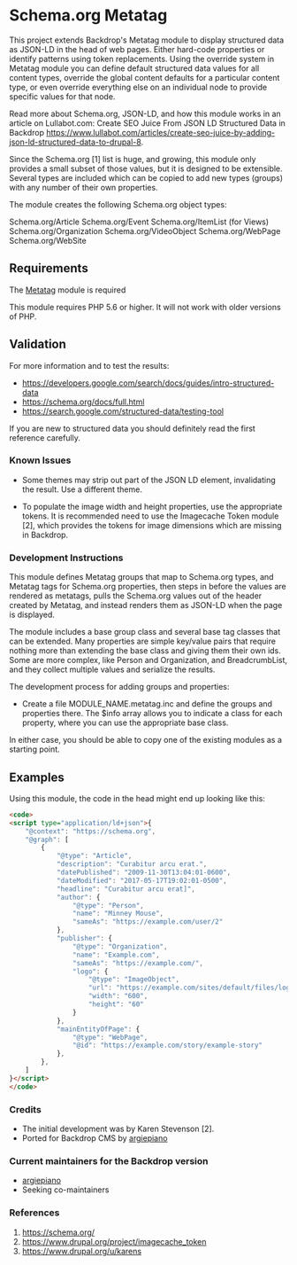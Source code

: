 # Schema.org Metatag

This project extends Backdrop's Metatag module to display structured data as
JSON-LD in the head of web pages. Either hard-code properties or identify
patterns using token replacements. Using the override system in Metatag module
you can define default structured data values for all content types, override
the global content defaults for a particular content type, or even override
everything else on an individual node to provide specific values for that node.

Read more about Schema.org, JSON-LD, and how this module works in an article on
Lullabot.com:
Create SEO Juice From JSON LD Structured Data in Backdrop
https://www.lullabot.com/articles/create-seo-juice-by-adding-json-ld-structured-data-to-drupal-8.

Since the Schema.org [1] list is huge, and growing, this module only provides a
small subset of those values, but it is designed to be extensible. Several types
are included which can be copied to add new types (groups) with any number of
their own properties.

The module creates the following Schema.org object types:

Schema.org/Article
Schema.org/Event
Schema.org/ItemList (for Views)
Schema.org/Organization
Schema.org/VideoObject
Schema.org/WebPage
Schema.org/WebSite


## Requirements

The [Metatag](https://backdropcms.org/project/metatag) module is required

This module requires PHP 5.6 or higher. It will not work with older versions of PHP.


## Validation
For more information and to test the results:
- https://developers.google.com/search/docs/guides/intro-structured-data
- https://schema.org/docs/full.html
- https://search.google.com/structured-data/testing-tool

If you are new to structured data you should definitely read the first reference
carefully.

### Known Issues
- Some themes may strip out part of the JSON LD element,
  invalidating the result. Use a different theme.
 
- To populate the image width and height properties, use the appropriate tokens.
  It is recommended need to use the Imagecache Token module [2], which provides
  the tokens for image dimensions which are missing in Backdrop.


### Development Instructions
This module defines Metatag groups that map to Schema.org types, and Metatag
tags for Schema.org properties, then steps in before the values are rendered as
metatags, pulls the Schema.org values out of the header created by Metatag, and
instead renders them as JSON-LD when the page is displayed.

The module includes a base group class and several base tag classes that can be
extended. Many properties are simple key/value pairs that require nothing more
than extending the base class and giving them their own ids. Some are more
complex, like Person and Organization, and BreadcrumbList, and they collect
multiple values and serialize the results.

The development process for adding groups and properties:

- Create a file MODULE_NAME.metatag.inc and define the groups and properties
  there. The $info array allows you to indicate a class for each property, where
  you can use the appropriate base class.

In either case, you should be able to copy one of the existing modules as a
starting point.


Examples
--------------------------------------------------------------------------------
Using this module, the code in the head might end up looking like this:
```html
<code>
<script type="application/ld+json">{
    "@context": "https://schema.org",
    "@graph": [
        {
            "@type": "Article",
            "description": "Curabitur arcu erat.",
            "datePublished": "2009-11-30T13:04:01-0600",
            "dateModified": "2017-05-17T19:02:01-0500",
            "headline": "Curabitur arcu erat]",
            "author": {
                "@type": "Person",
                "name": "Minney Mouse",
                "sameAs": "https://example.com/user/2"
            },
            "publisher": {
                "@type": "Organization",
                "name": "Example.com",
                "sameAs": "https://example.com/",
                "logo": {
                    "@type": "ImageObject",
                    "url": "https://example.com/sites/default/files/logo.png",
                    "width": "600",
                    "height": "60"
                }
            },
            "mainEntityOfPage": {
                "@type": "WebPage",
                "@id": "https://example.com/story/example-story"
            },
        },
    ]
}</script>
</code>
```

### Credits

- The initial development was by Karen Stevenson [2].
- Ported for Backdrop CMS by [argiepiano](https://github.com/argiepiano)

### Current maintainers for the Backdrop version

- [argiepiano](https://github.com/argiepiano)
- Seeking co-maintainers

### References
1. https://schema.org/
2. https://www.drupal.org/project/imagecache_token
3. https://www.drupal.org/u/karens


